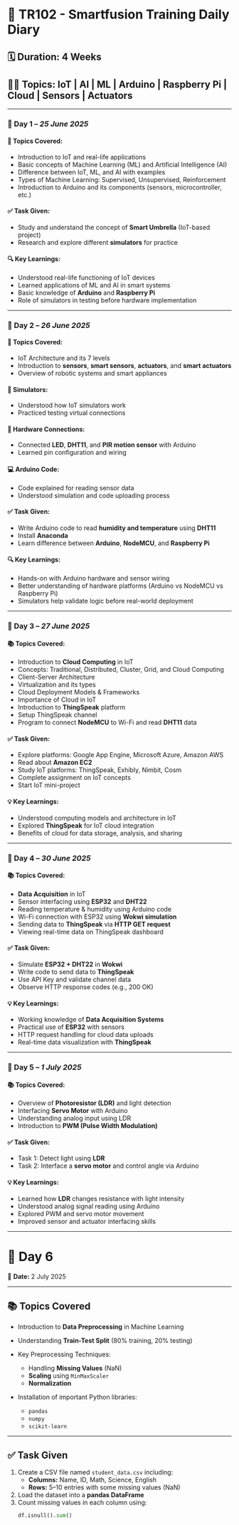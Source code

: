 # 📘 TR102 - Smartfusion Training Daily Diary

## 🗓️ Duration: 4 Weeks  
## 👩‍💻 Topics: IoT | AI | ML | Arduino | Raspberry Pi | Cloud | Sensors | Actuators

---

### 📝 Day 1 – *25 June 2025*

#### 📌 Topics Covered:
- Introduction to IoT and real-life applications
- Basic concepts of Machine Learning (ML) and Artificial Intelligence (AI)
- Difference between IoT, ML, and AI with examples
- Types of Machine Learning: Supervised, Unsupervised, Reinforcement
- Introduction to Arduino and its components (sensors, microcontroller, etc.)

#### ✅ Task Given:
- Study and understand the concept of **Smart Umbrella** (IoT-based project)
- Research and explore different **simulators** for practice

#### 🔍 Key Learnings:
- Understood real-life functioning of IoT devices
- Learned applications of ML and AI in smart systems
- Basic knowledge of **Arduino** and **Raspberry Pi**
- Role of simulators in testing before hardware implementation

---

### 📝 Day 2 – *26 June 2025*

#### 📘 Topics Covered:
- IoT Architecture and its 7 levels
- Introduction to **sensors**, **smart sensors**, **actuators**, and **smart actuators**
- Overview of robotic systems and smart appliances

#### 🧪 Simulators:
- Understood how IoT simulators work
- Practiced testing virtual connections

#### 🔌 Hardware Connections:
- Connected **LED**, **DHT11**, and **PIR motion sensor** with Arduino
- Learned pin configuration and wiring

#### 💻 Arduino Code:
- Code explained for reading sensor data
- Understood simulation and code uploading process

#### ✅ Task Given:
- Write Arduino code to read **humidity and temperature** using **DHT11**
- Install **Anaconda**
- Learn difference between **Arduino**, **NodeMCU**, and **Raspberry Pi**

#### 🔍 Key Learnings:
- Hands-on with Arduino hardware and sensor wiring
- Better understanding of hardware platforms (Arduino vs NodeMCU vs Raspberry Pi)
- Simulators help validate logic before real-world deployment

---

### 📝 Day 3 – *27 June 2025*

#### 📚 Topics Covered:
- Introduction to **Cloud Computing** in IoT
- Concepts: Traditional, Distributed, Cluster, Grid, and Cloud Computing
- Client-Server Architecture
- Virtualization and its types
- Cloud Deployment Models & Frameworks
- Importance of Cloud in IoT
- Introduction to **ThingSpeak** platform
- Setup ThingSpeak channel
- Program to connect **NodeMCU** to Wi-Fi and read **DHT11** data

#### ✅ Task Given:
- Explore platforms: Google App Engine, Microsoft Azure, Amazon AWS
- Read about **Amazon EC2**
- Study IoT platforms: ThingSpeak, Exhibly, Nimbit, Cosm
- Complete assignment on IoT concepts
- Start IoT mini-project

#### 💡 Key Learnings:
- Understood computing models and architecture in IoT
- Explored **ThingSpeak** for IoT cloud integration
- Benefits of cloud for data storage, analysis, and sharing

---

### 📝 Day 4 – *30 June 2025*

#### 📚 Topics Covered:
- **Data Acquisition** in IoT
- Sensor interfacing using **ESP32** and **DHT22**
- Reading temperature & humidity using Arduino code
- Wi-Fi connection with ESP32 using **Wokwi simulation**
- Sending data to **ThingSpeak** via **HTTP GET request**
- Viewing real-time data on ThingSpeak dashboard

#### ✅ Task Given:
- Simulate **ESP32 + DHT22** in **Wokwi**
- Write code to send data to **ThingSpeak**
- Use API Key and validate channel data
- Observe HTTP response codes (e.g., 200 OK)

#### 💡 Key Learnings:
- Working knowledge of **Data Acquisition Systems**
- Practical use of **ESP32** with sensors
- HTTP request handling for cloud data uploads
- Real-time data visualization with **ThingSpeak**

---

### 📝 Day 5 – *1 July 2025*

#### 📚 Topics Covered:
- Overview of **Photoresistor (LDR)** and light detection
- Interfacing **Servo Motor** with Arduino
- Understanding analog input using LDR
- Introduction to **PWM (Pulse Width Modulation)**

#### ✅ Task Given:
- Task 1: Detect light using **LDR**
- Task 2: Interface a **servo motor** and control angle via Arduino

#### 💡 Key Learnings:
- Learned how **LDR** changes resistance with light intensity
- Understood analog signal reading using Arduino
- Explored PWM and servo motor movement
- Improved sensor and actuator interfacing skills

---

# 📝 Day 6  
📅 **Date:** 2 July 2025  

---

## 📚 Topics Covered
- Introduction to **Data Preprocessing** in Machine Learning  
- Understanding **Train-Test Split** (80% training, 20% testing)  
- Key Preprocessing Techniques:
  - Handling **Missing Values** (NaN)
  - **Scaling** using `MinMaxScaler`
  - **Normalization**

- Installation of important Python libraries:
  - `pandas`
  - `numpy`
  - `scikit-learn`

---

## ✅ Task Given
1. Create a CSV file named `student_data.csv` including:
   - **Columns:** Name, ID, Math, Science, English
   - **Rows:** 5–10 entries with some missing values (NaN)
2. Load the dataset into a **pandas DataFrame**
3. Count missing values in each column using:
   ```python
   df.isnull().sum()
   
